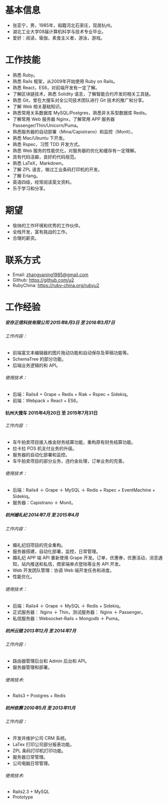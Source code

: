 
# 基本信息
* 张亚宁，男，1985年，祖籍河北石家庄，现居杭州。
* 湖北工业大学08届计算机科学与技术专业毕业。
* 爱好：阅读，瑜伽，素食主义者，游泳，游戏。

# 工作技能
* 熟悉 Ruby。
* 熟悉 Rails 框架，从2009年开始使用 Ruby on Rails。
* 熟悉 React，ES6，对前端开发有一定了解。
* 了解区块链技术，熟悉 Solidity 语言，了解智能合约开发的相关工具链。
* 熟悉 Git，曾在大搜车对全公司技术团队进行 Git 技术的推广和分享。
* 了解 Web 相关基础知识。
* 熟悉常用关系数据库 MySQL/Postgres，熟悉非关系型数据库 Redis。
* 了解常用 Web 服务器 Nginx，了解常用 APP 服务器 Passenger/Thin/Unicorn/Puma。
* 熟悉服务器的自动部署（Mina/Capistrano）和监控（Monit）。
* 熟悉 Mac/Ubuntu 下开发。
* 熟悉 Rspec，习惯 TDD 开发方式。
* 熟悉 Web 服务的性能优化，对服务器的优化和缓存有一定理解。
* 具有代码洁癖，良好的代码规范。
* 熟悉 LaTeX，Markdown。
* 了解 ZPL 语言，做过工业条码打印机的开发。
* 了解 Erlang。
* 英语四级，经常阅读英文资料。
* 乐于学习和分享。

# 期望
* 愉快的工作环境和优秀的工作伙伴。
* 全栈开发，富有挑战的工作。
* 合理的薪资。

# 联系方式
* Email: zhangyaning1985@gmail.com
* Github: https://github.com/u2
* RubyChina: https://ruby-china.org/rubyu2

# 工作经验
##### 安存正信科技有限公司 2015年8月3日 至 2016年3月7日
###### 工作内容：
* 前端富文本编辑器的图片拖动功能和自动保存及草稿功能等。
* SchemaTree 的部分功能。
* 后端业务逻辑的和 API。

###### 使用技术：
* 后端：Rails4 + Grape + Redis + Riak + Rspec + Sidekiq。
* 前端：Webpack + React + ES6。

#### 杭州大搜车 2015年4月20日 至 2015年7月31日
###### 工作内容 ：
* 车牛拍卖项目接入维金财务结算功能，重构原有财务结算功能。
* 拉卡拉 POS 机支付业务的升级。
* 服务器的自动化部署和监控。
* 车牛拍卖项目的部分业务，违约金处理，订单业务的完善。

###### 使用技术：
* 后端：Rails4 ＋ Grape ＋ MySQL ＋ Redis + Rspec + EventMachine + Sidekiq。
* 服务器：Capistrano ＋ Monit。

##### 杭州婚礼纪 2014年7月 至 2015年4月
###### 工作内容：
* 婚礼纪旧项目的完全重构。
* 服务器搭建，自动化部署，监控，日常管理。
* 婚礼纪 APP 端 API 重新使用 Grape 开发。订单，优惠券，优惠活动，消息通知，站内推送和私信，商家端单点登陆等业务 API 开发。
* Web 开发团队管理：协调 Web 端开发任务和进度。
* 性能优化。

###### 使用技术：
* 后端：Rails4 ＋ Grape ＋ MySQL ＋ Redis + Sidekiq。
* 正式服务器： Nginx ＋ Thin，测试服务器： Nginx ＋ Passenger。
* 私信服务器：Websocket-Rails + Mongodb ＋ Puma。


##### 杭州云链 2013年12月 至 2014年7月
###### 工作内容：
* 路由器管理后台和 Admin 后台和 API。
* 服务器管理和部署。

###### 使用技术:
* Rails3 + Postgres + Redis

##### 杭州依赛 2010年5月 至 2013年11月
###### 工作内容：
* 开发并维护公司 CRM 系统。
* LaTex 打印公司部分报表功能。
* ZPL 条码打印机打印功能。
* 服务器日常管理。
* 公司电脑日常管理。

###### 使用技术:
* Rails2.3 + MySQL
* Prototype

